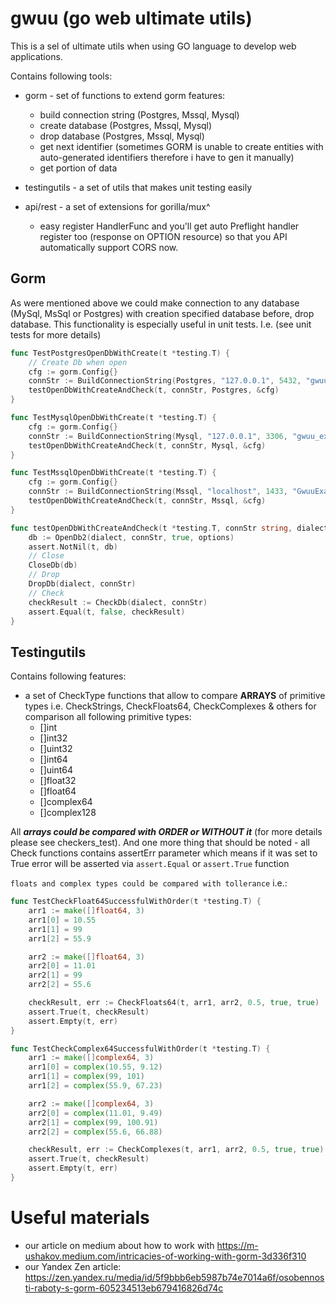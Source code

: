 # gwuu (go web ultimate utils)
This is a sel of ultimate utils when using GO language to develop web applications.

Contains following tools:
* gorm - set of functions to extend gorm features:
    - build connection string (Postgres, Mssql, Mysql)
    - create database (Postgres, Mssql, Mysql)
    - drop database  (Postgres, Mssql, Mysql)
    - get next identifier (sometimes GORM is unable to create entities with auto-generated identifiers therefore i have to gen it manually)
    - get portion of data

* testingutils - a set of utils that makes unit testing easily
* api/rest - a set of extensions for gorilla/mux^
    - easy register HandlerFunc and you'll get auto Preflight handler register too (response on OPTION resource) so that you API automatically support CORS now.

## Gorm
As were mentioned above we could make connection to any database (MySql, MsSql or Postgres) with creation specified database before, drop database. This functionality
is especially useful in unit tests. I.e. (see unit tests for more details)

```go
func TestPostgresOpenDbWithCreate(t *testing.T) {
    // Create Db when open
	cfg := gorm.Config{}
	connStr := BuildConnectionString(Postgres, "127.0.0.1", 5432, "gwuu_examples", dbUser, dbPassword, "disable")
	testOpenDbWithCreateAndCheck(t, connStr, Postgres, &cfg)
}

func TestMysqlOpenDbWithCreate(t *testing.T) {
	cfg := gorm.Config{}
	connStr := BuildConnectionString(Mysql, "127.0.0.1", 3306, "gwuu_examples", dbUser, dbPassword, "")
	testOpenDbWithCreateAndCheck(t, connStr, Mysql, &cfg)
}

func TestMssqlOpenDbWithCreate(t *testing.T) {
	cfg := gorm.Config{}
	connStr := BuildConnectionString(Mssql, "localhost", 1433, "GwuuExamples", dbUser, dbPassword, "")
	testOpenDbWithCreateAndCheck(t, connStr, Mssql, &cfg)
}

func testOpenDbWithCreateAndCheck(t *testing.T, connStr string, dialect SqlDialect, options *gorm.Config) {
	db := OpenDb2(dialect, connStr, true, options)
	assert.NotNil(t, db)
	// Close
	CloseDb(db)
	// Drop
	DropDb(dialect, connStr)
	// Check
	checkResult := CheckDb(dialect, connStr)
	assert.Equal(t, false, checkResult)
}
```

## Testingutils

Contains following features:
* a set of CheckType functions that allow to compare **ARRAYS** of primitive types i.e. CheckStrings, CheckFloats64, CheckComplexes & others for comparison 
  all following primitive types:
    - []int
    - []int32
    - []uint32
    - []int64
    - []uint64
    - []float32
    - []float64
    - []complex64
    - []complex128

All ***arrays could be compared with ORDER or WITHOUT it*** (for more details please see checkers_test). And one more thing that should be noted - all Check functions
contains assertErr parameter which means if it was set to True error will be asserted via `assert.Equal` or `assert.True` function

`floats and complex types could be compared with tollerance` i.e.:
```go
func TestCheckFloat64SuccessfulWithOrder(t *testing.T) {
	arr1 := make([]float64, 3)
	arr1[0] = 10.55
	arr1[1] = 99
	arr1[2] = 55.9

	arr2 := make([]float64, 3)
	arr2[0] = 11.01
	arr2[1] = 99
	arr2[2] = 55.6

	checkResult, err := CheckFloats64(t, arr1, arr2, 0.5, true, true)
	assert.True(t, checkResult)
	assert.Empty(t, err)
}

func TestCheckComplex64SuccessfulWithOrder(t *testing.T) {
	arr1 := make([]complex64, 3)
	arr1[0] = complex(10.55, 9.12)
	arr1[1] = complex(99, 101)
	arr1[2] = complex(55.9, 67.23)

	arr2 := make([]complex64, 3)
	arr2[0] = complex(11.01, 9.49)
	arr2[1] = complex(99, 100.91)
	arr2[2] = complex(55.6, 66.88)

	checkResult, err := CheckComplexes(t, arr1, arr2, 0.5, true, true)
	assert.True(t, checkResult)
	assert.Empty(t, err)
}
```


# Useful materials
* our article on medium about how to work with https://m-ushakov.medium.com/intricacies-of-working-with-gorm-3d336f310
* our Yandex Zen article: https://zen.yandex.ru/media/id/5f9bbb6eb5987b74e7014a6f/osobennosti-raboty-s-gorm-605234513eb679416826d74c
